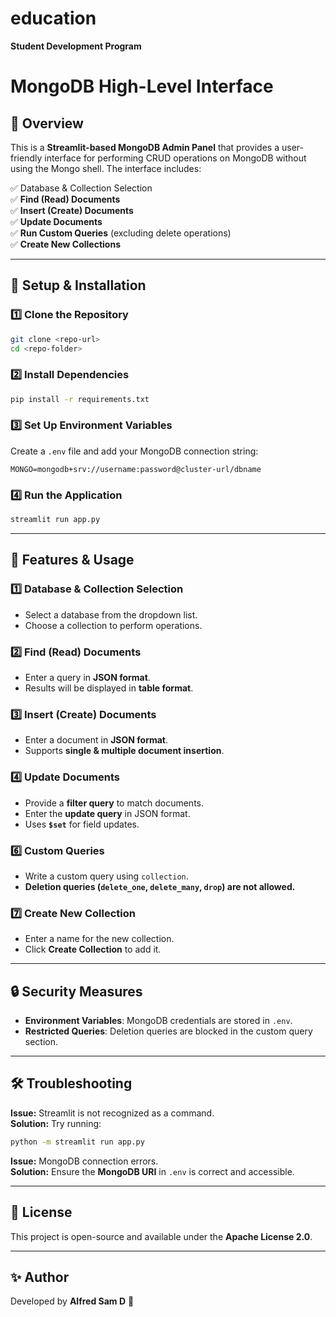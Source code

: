 # education
**Student Development Program**

# MongoDB High-Level Interface

## 📌 Overview
This is a **Streamlit-based MongoDB Admin Panel** that provides a user-friendly interface for performing CRUD operations on MongoDB without using the Mongo shell. The interface includes:

✅ Database & Collection Selection  
✅ **Find (Read) Documents**  
✅ **Insert (Create) Documents**  
✅ **Update Documents**  
✅ **Run Custom Queries** (excluding delete operations)  
✅ **Create New Collections**  

---

## 🚀 Setup & Installation

### **1️⃣ Clone the Repository**
```sh
git clone <repo-url>
cd <repo-folder>
```

### **2️⃣ Install Dependencies**
```sh
pip install -r requirements.txt
```

### **3️⃣ Set Up Environment Variables**
Create a `.env` file and add your MongoDB connection string:
```env
MONGO=mongodb+srv://username:password@cluster-url/dbname
```

### **4️⃣ Run the Application**
```sh
streamlit run app.py
```

---

## 📌 Features & Usage

### **1️⃣ Database & Collection Selection**
- Select a database from the dropdown list.
- Choose a collection to perform operations.

### **2️⃣ Find (Read) Documents**
- Enter a query in **JSON format**.
- Results will be displayed in **table format**.

### **3️⃣ Insert (Create) Documents**
- Enter a document in **JSON format**.
- Supports **single & multiple document insertion**.

### **4️⃣ Update Documents**
- Provide a **filter query** to match documents.
- Enter the **update query** in JSON format.
- Uses **`$set`** for field updates.

### **6️⃣ Custom Queries**
- Write a custom query using `collection`.
- **Deletion queries (`delete_one`, `delete_many`, `drop`) are not allowed.**

### **7️⃣ Create New Collection**
- Enter a name for the new collection.
- Click **Create Collection** to add it.

---

## 🔒 Security Measures
- **Environment Variables**: MongoDB credentials are stored in `.env`.
- **Restricted Queries**: Deletion queries are blocked in the custom query section.

---

## 🛠 Troubleshooting
**Issue:** Streamlit is not recognized as a command.  
**Solution:** Try running:
```sh
python -m streamlit run app.py
```

**Issue:** MongoDB connection errors.  
**Solution:** Ensure the **MongoDB URI** in `.env` is correct and accessible.

---

## 📜 License
This project is open-source and available under the **Apache License 2.0**.

---

## ✨ Author
Developed by **Alfred Sam D** 🚀

